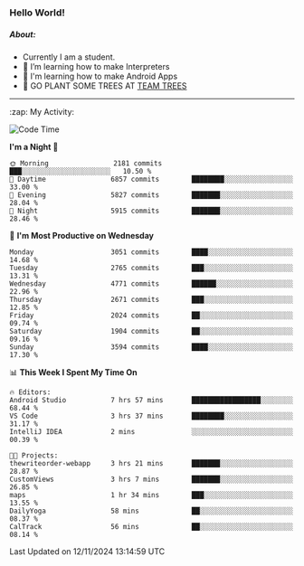 ### Hello World!

##### About:
- Currently I am a student.
- 🌱 I’m learning how to make Interpreters
- 🌱 I'm learning how to make Android Apps
- 🌱 GO PLANT SOME TREES AT [TEAM TREES](https://teamtrees.org/)

---
  <summary>:zap: My Activity:</summary>
  
<!--START_SECTION:waka-->
![Code Time](http://img.shields.io/badge/Code%20Time-1%2C569%20hrs%2056%20mins-blue)

**I'm a Night 🦉** 

```text
🌞 Morning                2181 commits        ███░░░░░░░░░░░░░░░░░░░░░░   10.50 % 
🌆 Daytime                6857 commits        ████████░░░░░░░░░░░░░░░░░   33.00 % 
🌃 Evening                5827 commits        ███████░░░░░░░░░░░░░░░░░░   28.04 % 
🌙 Night                  5915 commits        ███████░░░░░░░░░░░░░░░░░░   28.46 % 
```
📅 **I'm Most Productive on Wednesday** 

```text
Monday                   3051 commits        ████░░░░░░░░░░░░░░░░░░░░░   14.68 % 
Tuesday                  2765 commits        ███░░░░░░░░░░░░░░░░░░░░░░   13.31 % 
Wednesday                4771 commits        ██████░░░░░░░░░░░░░░░░░░░   22.96 % 
Thursday                 2671 commits        ███░░░░░░░░░░░░░░░░░░░░░░   12.85 % 
Friday                   2024 commits        ██░░░░░░░░░░░░░░░░░░░░░░░   09.74 % 
Saturday                 1904 commits        ██░░░░░░░░░░░░░░░░░░░░░░░   09.16 % 
Sunday                   3594 commits        ████░░░░░░░░░░░░░░░░░░░░░   17.30 % 
```


📊 **This Week I Spent My Time On** 

```text
🔥 Editors: 
Android Studio           7 hrs 57 mins       █████████████████░░░░░░░░   68.44 % 
VS Code                  3 hrs 37 mins       ████████░░░░░░░░░░░░░░░░░   31.17 % 
IntelliJ IDEA            2 mins              ░░░░░░░░░░░░░░░░░░░░░░░░░   00.39 % 

🐱‍💻 Projects: 
thewriteorder-webapp     3 hrs 21 mins       ███████░░░░░░░░░░░░░░░░░░   28.87 % 
CustomViews              3 hrs 7 mins        ███████░░░░░░░░░░░░░░░░░░   26.85 % 
maps                     1 hr 34 mins        ███░░░░░░░░░░░░░░░░░░░░░░   13.55 % 
DailyYoga                58 mins             ██░░░░░░░░░░░░░░░░░░░░░░░   08.37 % 
CalTrack                 56 mins             ██░░░░░░░░░░░░░░░░░░░░░░░   08.14 % 
```


 Last Updated on 12/11/2024 13:14:59 UTC
<!--END_SECTION:waka-->
